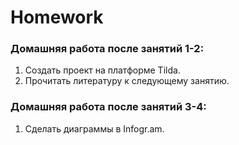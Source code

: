 # Homework

### Домашняя работа после занятий 1-2:    
1. Создать проект на платформе Tilda.       
2. Прочитать литературу к следующему занятию.    

### Домашняя работа после занятий 3-4:
1. Сделать диаграммы в Infogr.am.

